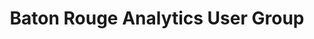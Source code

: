 ---
state: LA
region: BatonRouge
title: "Baton Rouge Analytics User Group"
group_url: 	https://batonrougeanalytics.pass.org/
topics: [ tableau, powerbi, analytics  ]
---